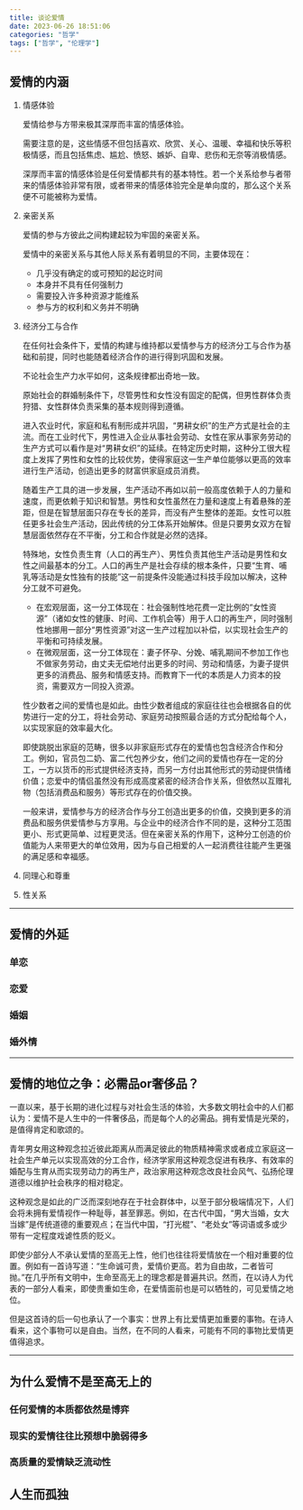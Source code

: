 ```yaml
---
title: 谈论爱情
date: 2023-06-26 18:51:06
categories: "哲学"
tags: ["哲学", "伦理学"]
---
```


## 爱情的内涵

1. 情感体验

    爱情给参与方带来极其深厚而丰富的情感体验。
    
    需要注意的是，这些情感不但包括喜欢、欣赏、关心、温暖、幸福和快乐等积极情感，而且包括焦虑、尴尬、愤怒、嫉妒、自卑、悲伤和无奈等消极情感。

    深厚而丰富的情感体验是任何爱情都共有的基本特性。若一个关系给参与者带来的情感体验非常有限，或者带来的情感体验完全是单向度的，那么这个关系便不可能被称为爱情。

2. 亲密关系

    爱情的参与方彼此之间构建起较为牢固的亲密关系。

    爱情中的亲密关系与其他人际关系有着明显的不同，主要体现在：

    * 几乎没有确定的或可预知的起讫时间
    * 本身并不具有任何强制力
    * 需要投入许多种资源才能维系
    * 参与方的权利和义务并不明确

3. 经济分工与合作
   
   在任何社会条件下，爱情的构建与维持都以爱情参与方的经济分工与合作为基础和前提，同时也能随着经济合作的进行得到巩固和发展。

   不论社会生产力水平如何，这条规律都出奇地一致。

   原始社会的群婚制条件下，尽管男性和女性没有固定的配偶，但男性群体负责狩猎、女性群体负责采集的基本规则得到遵循。

   进入农业时代，家庭和私有制形成并巩固，“男耕女织”的生产方式是社会的主流。而在工业时代下，男性进入企业从事社会劳动、女性在家从事家务劳动的生产方式可以看作是对“男耕女织”的延续。在特定历史时期，这种分工很大程度上发挥了男性和女性的比较优势，使得家庭这一生产单位能够以更高的效率进行生产活动，创造出更多的财富供家庭成员消费。

   随着生产工具的进一步发展，生产活动不再如以前一般高度依赖于人的力量和速度，而更依赖于知识和智慧。男性和女性虽然在力量和速度上有着悬殊的差距，但是在智慧层面只存在专长的差异，而没有产生整体的差距。女性可以胜任更多社会生产活动，因此传统的分工体系开始解体。但是只要男女双方在智慧层面依然存在不平衡，分工和合作就是必然的选择。

   特殊地，女性负责生育（人口的再生产）、男性负责其他生产活动是男性和女性之间最基本的分工。人口的再生产是社会存续的根本条件，只要“生育、哺乳等活动是女性独有的技能”这一前提条件没能通过科技手段加以解决，这种分工就不可避免。
   
   * 在宏观层面，这一分工体现在：社会强制性地花费一定比例的“女性资源”（诸如女性的健康、时间、工作机会等）用于人口的再生产，同时强制性地挪用一部分“男性资源”对这一生产过程加以补偿，以实现社会生产的平衡和可持续发展。
   * 在微观层面，这一分工体现在：妻子怀孕、分娩、哺乳期间不参加工作也不做家务劳动，由丈夫无偿地付出更多的时间、劳动和情感，为妻子提供更多的消费品、服务和情感支持。而教育下一代的本质是人力资本的投资，需要双方一同投入资源。

   性少数者之间的爱情也是如此。由性少数者组成的家庭往往也会根据各自的优势进行一定的分工，将社会劳动、家庭劳动按照最合适的方式分配给每个人，以实现家庭的效率最大化。

   即使跳脱出家庭的范畴，很多以非家庭形式存在的爱情也包含经济合作和分工。例如，官员包二奶、富二代包养少女，他们之间的爱情也存在一定的分工，一方以货币的形式提供经济支持，而另一方付出其他形式的劳动提供情绪价值；恋爱中的情侣虽然没有形成高度紧密的经济合作关系，但依然以互赠礼物（包括消费品和服务）等形式存在的价值交换。

   一般来讲，爱情参与方的经济合作与分工创造出更多的价值，交换到更多的消费品和服务供爱情参与方享用。与企业中的经济合作不同的是，这种分工范围更小、形式更简单、过程更灵活。但在亲密关系的作用下，这种分工创造的价值能为人来带更大的单位效用，因为与自己相爱的人一起消费往往能产生更强的满足感和幸福感。

4. 同理心和尊重

5. 性关系

-----------------------------

## 爱情的外延

### 单恋

### 恋爱

### 婚姻

### 婚外情

-----------------------------

## 爱情的地位之争：必需品or奢侈品？

一直以来，基于长期的进化过程与对社会生活的体验，大多数文明社会中的人们都认为：爱情不是人生中的一件奢侈品，而是每个人的必需品。拥有爱情是光荣的，是值得肯定和歌颂的。

青年男女用这种观念拉近彼此距离从而满足彼此的物质精神需求或者成立家庭这一社会生产单元以实现高效的分工合作，经济学家用这种观念促进有秩序、有效率的婚配与生育从而实现劳动力的再生产，政治家用这种观念改良社会风气、弘扬伦理道德以维护社会秩序的相对稳定。

这种观念是如此的广泛而深刻地存在于社会群体中，以至于部分极端情况下，人们会将未拥有爱情视作一种耻辱，甚至罪恶。例如，在古代中国，“男大当婚，女大当嫁”是传统道德的重要观点；在当代中国，“打光棍”、“老处女”等词语或多或少带有一定程度戏谑性质的贬义。

即使少部分人不承认爱情的至高无上性，他们也往往将爱情放在一个相对重要的位置。例如有一首诗写道：“生命诚可贵，爱情价更高。若为自由故，二者皆可抛。”在几乎所有文明中，生命至高无上的理念都是普遍共识。然而，在以诗人为代表的一部分人看来，即使贵重如生命，在爱情面前也是可以牺牲的，可见爱情之地位。

但是这首诗的后一句也承认了一个事实：世界上有比爱情更加重要的事物。在诗人看来，这个事物可以是自由。当然，在不同的人看来，可能有不同的事物比爱情更值得追求。

------------------------------

## 为什么爱情不是至高无上的

### 任何爱情的本质都依然是博弈

### 现实的爱情往往比预想中脆弱得多

### 高质量的爱情缺乏流动性

## 人生而孤独